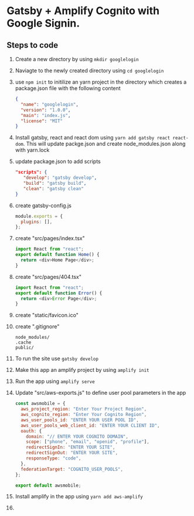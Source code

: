 # Gatsby + Amplify Cognito with Google Signin.

## Steps to code

1. Create a new directory by using `mkdir googlelogin`
2. Naviagte to the newly created directory using `cd googlelogin`
3. use `npm init` to initilize an yarn project in the directory which creates a package.json file with the following content
   ```json
   {
     "name": "googlelogin",
     "version": "1.0.0",
     "main": "index.js",
     "license": "MIT"
   }
   ```
4. Install gatsby, react and react dom using `yarn add gatsby react react-dom`. This will update packge.json and create node_modules.json along with yarn.lock
5. update package.json to add scripts

   ```json
   "scripts": {
      "develop": "gatsby develop",
      "build": "gatsby build",
      "clean": "gatsby clean"
   }
   ```

6. create gatsby-config.js

   ```javascript
   module.exports = {
     plugins: [],
   };
   ```

7. create "src/pages/index.tsx"

   ```javascript
   import React from "react";
   export default function Home() {
     return <div>Home Page</div>;
   }
   ```

8. create "src/pages/404.tsx"

   ```javascript
   import React from "react";
   export default function Error() {
     return <div>Error Page</div>;
   }
   ```

9. create "static/favicon.ico"

10. create ".gitignore"

    ```
    node_modules/
    .cache
    public/
    ```

11. To run the site use `gatsby develop`
12. Make this app an amplify project by using `amplify init`
13. Run the app using `amplify serve`
14. Update "src/aws-exports.js" to define user pool parameters in the app

    ```javascript
    const awsmobile = {
      aws_project_region: "Enter Your Project Region",
      aws_cognito_region: "Enter Your Cognito Region",
      aws_user_pools_id: "ENTER YOUR USER POOL ID",
      aws_user_pools_web_client_id: "ENTER YOUR CLIENT ID",
      oauth: {
        domain: "// ENTER YOUR COGNITO DOMAIN",
        scope: ["phone", "email", "openid", "profile"],
        redirectSignIn: "ENTER YOUR SITE",
        redirectSignOut: "ENTER YOUR SITE",
        responseType: "code",
      },
      federationTarget: "COGNITO_USER_POOLS",
    };

    export default awsmobile;
    ```

15. Install amplify in the app using `yarn add aws-amplify`
16.
